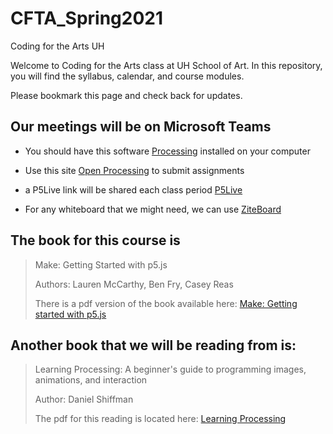# CFTA_Spring2021
Coding for the Arts UH

Welcome to Coding for the Arts class at UH School of Art. 
In this repository, you will find the syllabus, calendar, and course modules.

Please bookmark this page and check back for updates.

## Our meetings will be on Microsoft Teams

* You should have this software [Processing](www.processing.org) installed on your computer

* Use this site [Open Processing](www.openprocessing.org) to submit assignments

* a P5Live link will be shared each class period [P5Live](https://teddavis.org/p5live/)

* For any whiteboard that we might need, we can use [ZiteBoard](https://app.ziteboard.com/)

## The book for this course is
> Make: Getting Started with p5.js
> 
> Authors: Lauren McCarthy, Ben Fry, Casey Reas
> 
> There is a pdf version of the book available here: [Make: Getting started with p5.js](http://people.uncw.edu/tompkinsj/112/JavaScript/GettingStartedwithP5js.pdf)

## Another book that we will be reading from is:
> Learning Processing: A beginner's guide to programming images, animations, and interaction
>
> Author: Daniel Shiffman
> 
> The pdf for this reading is located here: [Learning Processing](https://github.com/dacaldera/CFTA_Spring2021/blob/main/Course%20Materials/Chapter_1_and_2_Learning_Processing_bay_Daniel_Shiffman.pdf)
